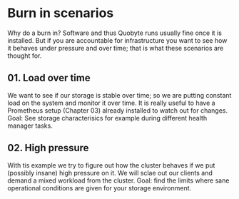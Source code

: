 # Burn in scenarios

Why do a burn in? Software and thus Quobyte runs usually fine once it is installed. But if you are accountable for infrastructure you want to see how it behaves under pressure and over time; that is what these scenarios are thought for.

## 01. Load over time

We want to see if our storage is stable over time; so we are putting constant load on the system and monitor it over time. 
It is really useful to have a Prometheus setup (Chapter 03) already installed to watch out for changes.
Goal: See storage characterisics for example during different health manager tasks.

## 02. High pressure

With tis example we try to figure out how the cluster behaves if we put (possibly insane) high pressure on it. 
We will sclae out our clients and demand a mixed workload from the cluster. 
Goal: find the limits where sane operational conditions are given for your storage environment.


